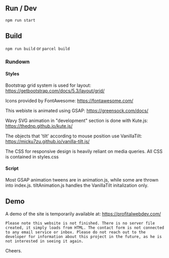 ## Run / Dev

`npm run start`

## Build

`npm run build` or `parcel build`

### Rundown

#### Styles

Bootstrap grid system is used for layout: https://getbootstrap.com/docs/5.3/layout/grid/

Icons provided by FontAwesome: https://fontawesome.com/

This webiste is animated using GSAP: https://greensock.com/docs/

Wavy SVG animation in "development" section is done with Kute.js: https://thednp.github.io/kute.js/

The objects that 'tilt' according to mouse position use VanillaTilt: https://micku7zu.github.io/vanilla-tilt.js/

The CSS for responsive design is heavily reliant on media queries. All CSS is contained in styles.css

#### Script

Most GSAP animation tweens are in animation.js, while some are thrown into index.js.
tiltAnimation.js handles the VanillaTilt initalization only.

## Demo

A demo of the site is temporarily available at: https://profitalwebdev.com/

    Please note this website is not finished. There is no server file created, it simply loads from HTML. The contact form is not connected to any email service or inbox. Please do not reach out to the developer for information about this project in the future, as he is not interested in seeing it again.

Cheers.
